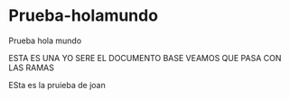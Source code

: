 # Prueba-holamundo
Prueba hola mundo


ESTA ES UNA  YO SERE EL DOCUMENTO BASE VEAMOS QUE PASA CON LAS RAMAS


ESta es la pruieba de joan
